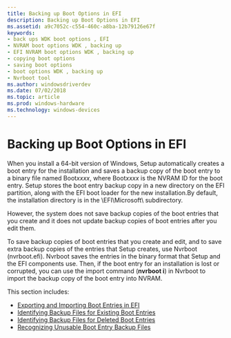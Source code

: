 ```yaml
---
title: Backing up Boot Options in EFI
description: Backing up Boot Options in EFI
ms.assetid: a9c7052c-c554-460c-a8ba-12b79126e67f
keywords:
- back ups WDK boot options , EFI
- NVRAM boot options WDK , backing up
- EFI NVRAM boot options WDK , backing up
- copying boot options
- saving boot options
- boot options WDK , backing up
- Nvrboot tool
ms.author: windowsdriverdev
ms.date: 07/02/2018
ms.topic: article
ms.prod: windows-hardware
ms.technology: windows-devices
---
```


# Backing up Boot Options in EFI


When you install a 64-bit version of Windows, Setup automatically creates a boot entry for the installation and saves a backup copy of the boot entry to a binary file named Boot*xxxx*, where Boot*xxxx* is the NVRAM ID for the boot entry. Setup stores the boot entry backup copy in a new directory on the EFI partition, along with the EFI boot loader for the new installation.By default, the installation directory is in the \\EFI\\Microsoft\\ subdirectory.

However, the system does not save backup copies of the boot entries that you create and it does not update backup copies of boot entries after you edit them.

To save backup copies of boot entries that you create and edit, and to save extra backup copies of the entries that Setup creates, use Nvrboot (nvrboot.efi). Nvrboot saves the entries in the binary format that Setup and the EFI components use. Then, if the boot entry for an installation is lost or corrupted, you can use the import command (**nvrboot i**) in Nvrboot to import the backup copy of the boot entry into NVRAM.

This section includes:

- [Exporting and Importing Boot Entries in EFI](exporting-and-importing-boot-entries-in-efi.md)
- [Identifying Backup Files for Existing Boot Entries](identifying-backup-files-for-existing-boot-entries.md)
- [Identifying Backup Files for Deleted Boot Entries](identifying-backup-files-for-deleted-boot-entries.md)
- [Recognizing Unusable Boot Entry Backup Files](recognizing-unusable-boot-entry-backup-files.md)
 





